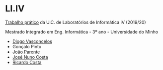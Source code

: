 # LI.IV
[Trabalho prático] da U.C. de Laboratórios de Informática IV (2019/20)

Mestrado Integrado em Eng. Informática - 3º ano - Universidade do Minho

* [Diogo Vasconcelos]
* Gonçalo Pinto
* [João Parente]
* [José Nuno Costa]
* [Ricardo Costa]

[Trabalho prático]:https://github.com/Joao-Parente/LI4
[Diogo Vasconcelos]:https://github.com/absolutmiei
[João Parente]:https://github.com/Joao-Parente
[José Nuno Costa]:https://github.com/jnuno420
[Ricardo Costa]:https://github.com/Sentinela24